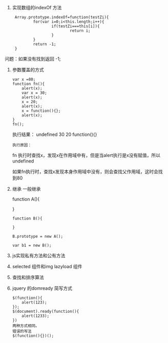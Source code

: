 1. 实现数组的indexOf 方法

        Array.prototype.indexOf=function(testZi){
                for(var i=0;i<this.length;i++){
                        if(testZi===this[i]){
                                return i;
                        }
                }
                return -1;
        }
        
       
 问题：如果没有找到返回 -1;


1.  参数覆盖的方式

	    var x =80;
	    function fn(){
	    	alert(x);
	    	var x = 30;
	    	alert(x);
	    	x = 20;
	    	alert(x);
	    	x = function(){};
	    	alert(x);
	    }
	    fn();
    
    执行结果： undefined 30 20 function(){}
    
        执行原因：
    
    fn 执行时查找x，发现x在作用域中有，但是当alert执行是x没有赋值，所以undefined
    
    如果fn执行时，查找x发现本身作用域中没有，则会查找父作用域，这时会找到80
    

1.  继承
	一般继承
	
	function A(){
		
	}

        function B(){
        
        } 
      	
      	B.prototype = new A();
      	
      	var b1 = new B();
      
      
1.  js实现私有方法和公有方法


1.  selected 组件和img lazyload 组件


1.  查找和排序算法

	

1.  jquery 的domready 简写方式

        $(function(){
	        alert(123);
        });
        $(document).ready(function(){
        	alert(1233);
        })
        两种方式相同。
        错误的写法
        $(function(){})();
